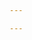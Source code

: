 ```yaml
---

---
```

<link rel="import" href="/bower_components/polymer/polymer.html">

<link rel="import" href="/bower_components/paper-styles/demo-pages.html">
  <link rel="import" href="/bower_components/paper-menu/paper-menu.html">
  <link rel="import" href="/bower_components/paper-menu/paper-submenu.html">
  <link rel="import" href="/bower_components/paper-item/paper-item.html">
  <link rel="import" href="/bower_components/paper-button/paper-button.html">
  <link rel="import" href="/bower_components/iron-collapse/iron-collapse.html">

<dom-module id="navigation-bar">
  <template>
<style is="custom-style">
    .horizontal-section {
      padding: 0 !important;
    }

    .avatar {
      display: inline-block;
      width: 40px;
      height: 40px;
      border-radius: 50%;
      overflow: hidden;
      background: #ccc;
    }

    paper-item {
      --paper-item: {
        cursor: pointer;
      };
    }

    .sublist paper-item {
      padding-left: 30px;
    }

    .sublist2 paper-item {
      padding-left: 50px;
    }

    .paper-item-link {
    color: inherit;
    text-decoration: none;
  }
  </style>
        <paper-menu attr-for-item-title="label" multi>
          <paper-submenu>
            <paper-item class="menu-trigger">Guards</paper-item>
              <paper-menu class="menu-content sublist">
                <a class="paper-item-link" href="#inbox" tabindex="-1">
                  <paper-item>Vom Tag</paper-item>
                </a>
                <a class="paper-item-link" href="#inbox" tabindex="-1">
                  <paper-item>Ochs</paper-item>
                </a>
                <a class="paper-item-link" href="#inbox" tabindex="-1">
                  <paper-item>Pflug</paper-item>
                </a>
                <a class="paper-item-link" href="#inbox" tabindex="-1">
                  <paper-item>Alber</paper-item>
                </a>
                <a class="paper-item-link" href="#inbox" tabindex="-1">
                  <paper-item>Zornhut</paper-item>
                </a>
                <a class="paper-item-link" href="#inbox" tabindex="-1">
                  <paper-item>Langort</paper-item>
                </a>
                <a class="paper-item-link" href="#inbox" tabindex="-1">
                  <paper-item>Wechsel</paper-item>
                </a>
                <a class="paper-item-link" href="#inbox" tabindex="-1">
                  <paper-item>Nebenhut</paper-item>
                </a>
                <a class="paper-item-link" href="#inbox" tabindex="-1">
                  <paper-item>Eisenport</paper-item>
                </a>
                <a class="paper-item-link" href="#inbox" tabindex="-1">
                  <paper-item>Hangetort</paper-item>
                </a>
                <a class="paper-item-link" href="#inbox" tabindex="-1">
                  <paper-item>Schlüssel</paper-item>
                </a>
                <a class="paper-item-link" href="#inbox" tabindex="-1">
                  <paper-item>Einhorn</paper-item>
                </a>
              </paper-menu>
            </paper-submenu>
              <paper-submenu>
                <paper-item class="menu-trigger">Strikes</paper-item>
                <paper-menu class="menu-content sublist2">
                  <a class="paper-item-link" href="#inbox" tabindex="-1">
                    <paper-item>Oberhau / Over Strike</paper-item>
                  </a>
                  <a class="paper-item-link" href="#inbox" tabindex="-1">
                    <paper-item>Unterhau / Under Strike</paper-item>
                  </a>
                  <a class="paper-item-link" href="#inbox" tabindex="-1">
                    <paper-item>Mittelhau / Middle Strike</paper-item>
                  </a>
                  <a class="paper-item-link" href="#inbox" tabindex="-1">
                    <paper-item>Zornhau / Wrath Strike</paper-item>
                  </a>
                  <a class="paper-item-link" href="#inbox" tabindex="-1">
                    <paper-item>Schielhauw / Squinting Strike</paper-item>
                  </a>
                  <a class="paper-item-link" href="#inbox" tabindex="-1">
                    <paper-item>Krumphauw / Crooked Strike</paper-item>
                  </a>
                  <a class="paper-item-link" href="#inbox" tabindex="-1">
                    <paper-item>Zwerchhau / Thwart Strike</paper-item>
                  </a>
                  <a class="paper-item-link" href="#inbox" tabindex="-1">
                    <paper-item>Kurtzhauw / Short Strike</paper-item>
                  </a>
                  <a class="paper-item-link" href="#inbox" tabindex="-1">
                    <paper-item>Glützhauw / Slide Strike</paper-item>
                  </a>
                  <a class="paper-item-link" href="#inbox" tabindex="-1">
                    <paper-item>Prellhauw / Bounce Strike</paper-item>
                  </a>
                  <a class="paper-item-link" href="#inbox" tabindex="-1">
                    <paper-item>Blendthauw / Blind Strike</paper-item>
                  </a>
                  <a class="paper-item-link" href="#inbox" tabindex="-1">
                    <paper-item>Windthauw / Wound Strike</paper-item>
                  </a>
                  <a class="paper-item-link" href="#inbox" tabindex="-1">
                    <paper-item>Kronhauw / Crown Strike</paper-item>
                  </a>
                  <a class="paper-item-link" href="#inbox" tabindex="-1">
                    <paper-item>Kniechelhauw / Knuckle Strike</paper-item>
                  </a>
                  <a class="paper-item-link" href="#inbox" tabindex="-1">
                    <paper-item>Sturzhauw / Plunge Strike</paper-item>
                  </a>
                  <a class="paper-item-link" href="#inbox" tabindex="-1">
                    <paper-item>Wechselhauw / Change Strike</paper-item>
                  </a>
                  <a class="paper-item-link" href="#inbox" tabindex="-1">
                    <paper-item>Zeckrur / Twitch Strike</paper-item>
                  </a>
                </paper-menu>
              </paper-submenu>
          </paper-menu>
        </paper-submenu>
      </paper-menu>

  </template>

  <script>

    Polymer({

      is: 'navigation-bar'

    });

  </script>

</dom-module>